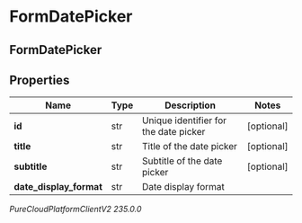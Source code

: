 # FormDatePicker

## FormDatePicker

## Properties

|Name | Type | Description | Notes|
|------------ | ------------- | ------------- | -------------|
| **id** | str | Unique identifier for the date picker | [optional] |
| **title** | str | Title of the date picker | [optional] |
| **subtitle** | str | Subtitle of the date picker | [optional] |
| **date_display_format** | str | Date display format | |



_PureCloudPlatformClientV2 235.0.0_
